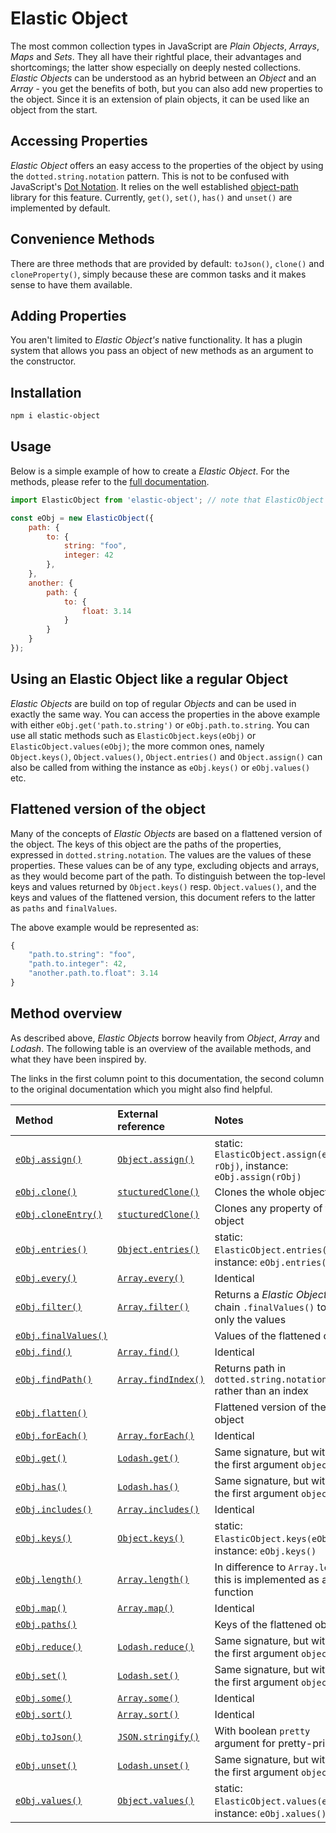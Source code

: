 # Elastic Object

The most common collection types in JavaScript are _Plain Objects_, _Arrays_, _Maps_ and _Sets_. They all have their rightful place, their advantages and shortcomings; the latter show especially on deeply nested collections. _Elastic Objects_ can be understood as an hybrid between an _Object_ and an _Array_ - you get the benefits of both, but you can also add new properties to the object. Since it is an extension of plain objects, it can be used like an object from the start. 

## Accessing Properties
_Elastic Object_ offers an easy access to the properties of the object by using the `dotted.string.notation` pattern. This is not to be confused with JavaScript's [Dot Notation](https://developer.mozilla.org/en-US/docs/Web/JavaScript/Reference/Operators/Property_accessors#dot_notation). It relies on the well established [object-path](https://www.npmjs.com/package/object-path) library for this feature. Currently, `get()`, `set()`, `has()` and `unset()` are implemented by default.

## Convenience Methods
There are three methods that are provided by default: `toJson()`, `clone()` and `cloneProperty()`, simply because these are common tasks and it makes sense to have them available.

## Adding Properties
You aren't limited to _Elastic Object's_ native functionality. It has a plugin system that allows you pass an object of new methods as an argument to the constructor. 


## Installation

```bash
npm i elastic-object
```

## Usage

Below is a simple example of how to create a _Elastic Object_. For the methods, please refer to the [full documentation](//elastic-object.netlify.app).
    
```javascript
import ElasticObject from 'elastic-object'; // note that ElasticObject is implemented as ESM and not in CJS

const eObj = new ElasticObject({
    path: {
        to: {
            string: "foo",
            integer: 42
        },
    },
    another: {
        path: {
            to: {
                float: 3.14
            }
        }
    }
});
```

## Using an Elastic Object like a regular Object

_Elastic Objects_ are build on top of regular _Objects_ and can be used in exactly the same way. You can access the properties in the above example with either `eObj.get('path.to.string')` or `eObj.path.to.string`. You can use all static methods such as `ElasticObject.keys(eObj)` or `ElasticObject.values(eObj)`; the more common ones, namely `Object.keys()`, `Object.values()`, `Object.entries()` and `Object.assign()` can also be called from withing the instance as `eObj.keys()` or `eObj.values()` etc.

## Flattened version of the object
Many of the concepts of _Elastic Objects_ are based on a flattened version of the object. The keys of this object are the paths of the properties, expressed in `dotted.string.notation`. The values are the values of these properties. These values can be of any type, excluding objects and arrays, as they would become part of the path. To distinguish between the top-level keys and values returned by `Object.keys()` resp. `Object.values()`,  and the keys and values of the flattened version, this document refers to the latter as `paths` and `finalValues`.

The above example would be represented as:

```javascript
{
    "path.to.string": "foo",
    "path.to.integer": 42,
    "another.path.to.float": 3.14
}
```

## Method overview
As described above, _Elastic Objects_ borrow heavily from _Object_, _Array_ and _Lodash_. The following table is an overview of the available methods, and what they have been inspired by. 

The links in the first column point to this documentation, the second column to the original documentation which you might also find helpful.

| Method | External reference | Notes |
|:-------|:-------------------|:------|
| [`eObj.assign()`](//elastic-object.netlify.app/ElasticObject.html#assign) | [`Object.assign()`](//developer.mozilla.org/en-US/docs/Web/JavaScript/Reference/Global_Objects/Object/assign) | static: `ElasticObject.assign(eObj, rObj)`, instance: `eObj.assign(rObj)` |
| [`eObj.clone()`](//elastic-object.netlify.app/ElasticObject.html#clone) | [`stucturedClone()`](https://developer.mozilla.org/en-US/docs/Web/API/structuredClone) | Clones the whole object |
| [`eObj.cloneEntry()`](//elastic-object.netlify.app/ElasticObject.html#cloneEntry) | [`stucturedClone()`](https://developer.mozilla.org/en-US/docs/Web/API/structuredClone) | Clones any property of the object |
| [`eObj.entries()`](//elastic-object.netlify.app/ElasticObject.html#entries) | [`Object.entries()`](//developer.mozilla.org/en-US/docs/Web/JavaScript/Reference/Global_Objects/Object/entries) | static: `ElasticObject.entries(eObj)`, instance: `eObj.entries()` |
| [`eObj.every()`](//elastic-object.netlify.app/ElasticObject.html#every) | [`Array.every()`](//developer.mozilla.org/en-US/docs/Web/JavaScript/Reference/Global_Objects/Array/every) | Identical |
| [`eObj.filter()`](//elastic-object.netlify.app/ElasticObject.html#filter) | [`Array.filter()`](//developer.mozilla.org/en-US/docs/Web/JavaScript/Reference/Global_Objects/Array/filter) | Returns a _Elastic Object_, chain `.finalValues()` to get only the values |
| [`eObj.finalValues()`](//elastic-object.netlify.app/ElasticObject.html#finalValues)  | | Values of the flattened object |
| [`eObj.find()`](//elastic-object.netlify.app/ElasticObject.html#find)  | [`Array.find()`](//developer.mozilla.org/en-US/docs/Web/JavaScript/Reference/Global_Objects/Array/find)  | Identical |
| [`eObj.findPath()`](//elastic-object.netlify.app/ElasticObject.html#findPath) | [`Array.findIndex()`](//developer.mozilla.org/en-US/docs/Web/JavaScript/Reference/Global_Objects/Array/findIndex) | Returns path in `dotted.string.notation` rather than an index |
| [`eObj.flatten()`](//elastic-object.netlify.app/ElasticObject.html#flatten) | | Flattened version of the object |
| [`eObj.forEach()`](//elastic-object.netlify.app/ElasticObject.html#forEach) | [`Array.forEach()`](//developer.mozilla.org/en-US/docs/Web/JavaScript/Reference/Global_Objects/Array/forEach) | Identical |
| [`eObj.get()`](//elastic-object.netlify.app/ElasticObject.html#get)  | [`Lodash.get()`](//lodash.com/docs/#get) | Same signature, but without the first argument `object` |
| [`eObj.has()`](//elastic-object.netlify.app/ElasticObject.html#has)  | [`Lodash.has()`](//lodash.com/docs/#has) | Same signature, but without the first argument `object` |
| [`eObj.includes()`](//elastic-object.netlify.app/ElasticObject.html#includes) | [`Array.includes()`](//developer.mozilla.org/en-US/docs/Web/JavaScript/Reference/Global_Objects/Array/includes)  | Identical |
| [`eObj.keys()`](//elastic-object.netlify.app/ElasticObject.html#keys) | [`Object.keys()`](//developer.mozilla.org/en-US/docs/Web/JavaScript/Reference/Global_Objects/Object/keys) | static: `ElasticObject.keys(eObj)`, instance: `eObj.keys()` |
| [`eObj.length()`](//elastic-object.netlify.app/ElasticObject.html#length) | [`Array.length()`](//developer.mozilla.org/en-US/docs/Web/JavaScript/Reference/Global_Objects/Array/length) | In difference to `Array.length`, this is implemented as a function |
| [`eObj.map()`](//elastic-object.netlify.app/ElasticObject.html#map) | [`Array.map()`](//developer.mozilla.org/en-US/docs/Web/JavaScript/Reference/Global_Objects/Array/map) | Identical |
| [`eObj.paths()`](//elastic-object.netlify.app/ElasticObject.html#paths)  | | Keys of the flattened object |
| [`eObj.reduce()`](//elastic-object.netlify.app/ElasticObject.html#reduce)  | [`Lodash.reduce()`](//lodash.com/docs/#reduce) | Same signature, but without the first argument `object` |
| [`eObj.set()`](//elastic-object.netlify.app/ElasticObject.html#set) | [`Lodash.set()`](//lodash.com/docs/#set)  | Same signature, but without the first argument `object` |
| [`eObj.some()`](//elastic-object.netlify.app/ElasticObject.html#some)  | [`Array.some()`](//developer.mozilla.org/en-US/docs/Web/JavaScript/Reference/Global_Objects/Array/some) | Identical |
| [`eObj.sort()`](//elastic-object.netlify.app/ElasticObject.html#sort) | [`Array.sort()`](//developer.mozilla.org/en-US/docs/Web/JavaScript/Reference/Global_Objects/Array/sort) | Identical |
| [`eObj.toJson()`](//elastic-object.netlify.app/ElasticObject.html#toJson)  | [`JSON.stringify()`](//developer.mozilla.org/en-US/docs/Web/JavaScript/Reference/Global_Objects/JSON/stringify) | With boolean `pretty` argument for pretty-print |
| [`eObj.unset()`](//elastic-object.netlify.app/ElasticObject.html#unset) | [`Lodash.unset()`](//lodash.com/docs/#unset) | Same signature, but without the first argument `object` |
| [`eObj.values()`](//elastic-object.netlify.app/ElasticObject.html#values)  | [`Object.values()`](//developer.mozilla.org/en-US/docs/Web/JavaScript/Reference/Global_Objects/Object/values) | static: `ElasticObject.values(eObj)`, instance: `eObj.xalues()` |


